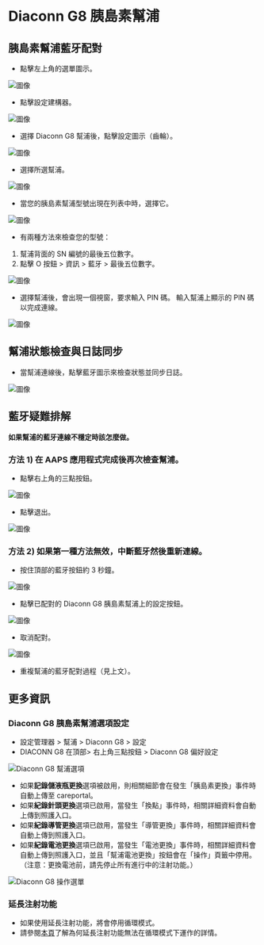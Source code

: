 # Diaconn G8 胰島素幫浦

## 胰島素幫浦藍牙配對

- 點擊左上角的選單圖示。

![圖像](../images/DiaconnG8/DiaconnG8_01.jpg)

- 點擊設定建構器。

![圖像](../images/DiaconnG8/DiaconnG8_02.jpg)

- 選擇 Diaconn G8 幫浦後，點擊設定圖示（齒輪）。

![圖像](../images/DiaconnG8/DiaconnG8_03.jpg)

- 選擇所選幫浦。

![圖像](../images/DiaconnG8/DiaconnG8_04.jpg)

- 當您的胰島素幫浦型號出現在列表中時，選擇它。

![圖像](../images/DiaconnG8/DiaconnG8_05.jpg)

- 有兩種方法來檢查您的型號：

1. 幫浦背面的 SN 編號的最後五位數字。
2. 點擊 O 按鈕 > 資訊 > 藍牙 > 最後五位數字。

![圖像](../images/DiaconnG8/DiaconnG8_06.jpg)

- 選擇幫浦後，會出現一個視窗，要求輸入 PIN 碼。 輸入幫浦上顯示的 PIN 碼以完成連線。

 ![圖像](../images/DiaconnG8/DiaconnG8_07.jpg)

## 幫浦狀態檢查與日誌同步

- 當幫浦連線後，點擊藍牙圖示來檢查狀態並同步日誌。

![圖像](../images/DiaconnG8/DiaconnG8_08.jpg)

## 藍牙疑難排解

**如果幫浦的藍牙連線不穩定時該怎麼做。**

### 方法 1) 在 AAPS 應用程式完成後再次檢查幫浦。

- 點擊右上角的三點按鈕。

![圖像](../images/DiaconnG8/DiaconnG8_09.jpg)

- 點擊退出。

![圖像](../images/DiaconnG8/DiaconnG8_10.jpg)

### 方法 2) 如果第一種方法無效，中斷藍牙然後重新連線。

- 按住頂部的藍牙按鈕約 3 秒鐘。

![圖像](../images/DiaconnG8/DiaconnG8_11.jpg)

- 點擊已配對的 Diaconn G8 胰島素幫浦上的設定按鈕。

![圖像](../images/DiaconnG8/DiaconnG8_12.jpg)

- 取消配對。

![圖像](../images/DiaconnG8/DiaconnG8_13.jpg)

- 重複幫浦的藍牙配對過程（見上文）。

## 更多資訊

### Diaconn G8 胰島素幫浦選項設定

- 設定管理器 > 幫浦 > Diaconn G8 > 設定
- DIACONN G8 在頂部> 右上角三點按鈕 > Diaconn G8 偏好設定

![Diaconn G8 幫浦選項](../images/DiaconnG8/DiaconnG8_14.jpg)

- 如果**記錄儲液瓶更換**選項被啟用，則相關細節會在發生「胰島素更換」事件時自動上傳至 careportal。
- 如果**紀錄針頭更換**選項已啟用，當發生「換點」事件時，相關詳細資料會自動上傳到照護入口。
- 如果**紀錄導管更換**選項已啟用，當發生「導管更換」事件時，相關詳細資料會自動上傳到照護入口。
- 如果**紀錄電池更換**選項已啟用，當發生「電池更換」事件時，相關詳細資料會自動上傳到照護入口，並且「幫浦電池更換」按鈕會在「操作」頁籤中停用。 （注意：更換電池前，請先停止所有進行中的注射功能。）

![Diaconn G8 操作選單](../images/DiaconnG8/DiaconnG8_15.jpg)

### 延長注射功能

- 如果使用延長注射功能，將會停用循環模式。
- 請參閱[本頁](Extended-Carbs-why-extended-boluses-won-t-work-in-a-closed-loop-environment)了解為何延長注射功能無法在循環模式下運作的詳情。
